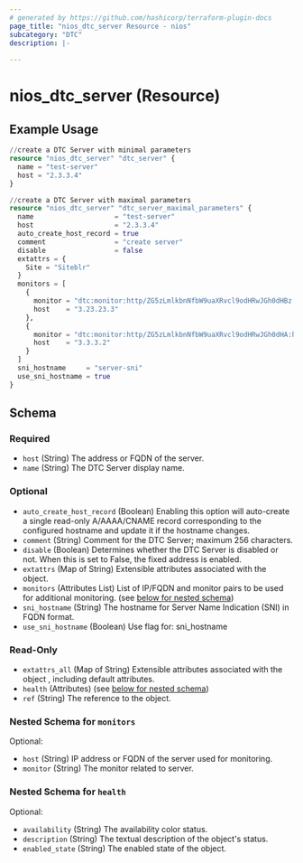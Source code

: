 ```yaml
---
# generated by https://github.com/hashicorp/terraform-plugin-docs
page_title: "nios_dtc_server Resource - nios"
subcategory: "DTC"
description: |-
  
---
```


# nios_dtc_server (Resource)



## Example Usage

```terraform
//create a DTC Server with minimal parameters 
resource "nios_dtc_server" "dtc_server" {
  name = "test-server"
  host = "2.3.3.4"
}

//create a DTC Server with maximal parameters 
resource "nios_dtc_server" "dtc_server_maximal_parameters" {
  name                    = "test-server"
  host                    = "2.3.3.4"
  auto_create_host_record = true
  comment                 = "create server"
  disable                 = false
  extattrs = {
    Site = "Siteblr"
  }
  monitors = [
    {
      monitor = "dtc:monitor:http/ZG5zLmlkbnNfbW9uaXRvcl9odHRwJGh0dHBz:https"
      host    = "3.23.23.3"
    },
    {
      monitor = "dtc:monitor:http/ZG5zLmlkbnNfbW9uaXRvcl9odHRwJGh0dHA:http"
      host    = "3.3.3.2"
    }
  ]
  sni_hostname     = "server-sni"
  use_sni_hostname = true
}
```

<!-- schema generated by tfplugindocs -->
## Schema

### Required

- `host` (String) The address or FQDN of the server.
- `name` (String) The DTC Server display name.

### Optional

- `auto_create_host_record` (Boolean) Enabling this option will auto-create a single read-only A/AAAA/CNAME record corresponding to the configured hostname and update it if the hostname changes.
- `comment` (String) Comment for the DTC Server; maximum 256 characters.
- `disable` (Boolean) Determines whether the DTC Server is disabled or not. When this is set to False, the fixed address is enabled.
- `extattrs` (Map of String) Extensible attributes associated with the object.
- `monitors` (Attributes List) List of IP/FQDN and monitor pairs to be used for additional monitoring. (see [below for nested schema](#nestedatt--monitors))
- `sni_hostname` (String) The hostname for Server Name Indication (SNI) in FQDN format.
- `use_sni_hostname` (Boolean) Use flag for: sni_hostname

### Read-Only

- `extattrs_all` (Map of String) Extensible attributes associated with the object , including default attributes.
- `health` (Attributes) (see [below for nested schema](#nestedatt--health))
- `ref` (String) The reference to the object.

<a id="nestedatt--monitors"></a>
### Nested Schema for `monitors`

Optional:

- `host` (String) IP address or FQDN of the server used for monitoring.
- `monitor` (String) The monitor related to server.


<a id="nestedatt--health"></a>
### Nested Schema for `health`

Optional:

- `availability` (String) The availability color status.
- `description` (String) The textual description of the object's status.
- `enabled_state` (String) The enabled state of the object.
